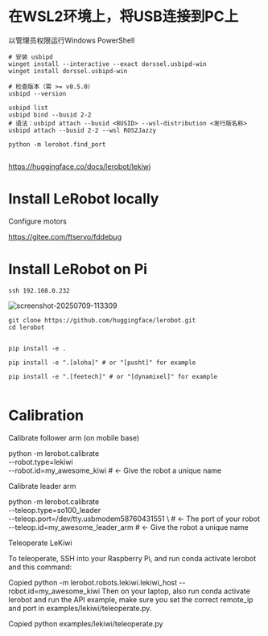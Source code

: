 

# 在WSL2环境上，将USB连接到PC上

以管理员权限运行Windows PowerShell

```
# 安装 usbipd 
winget install --interactive --exact dorssel.usbipd-win
winget install dorssel.usbipd-win

# 检查版本（需 >= v0.5.0）
usbipd --version  

```


```
usbipd list
usbipd bind --busid 2-2
# 语法：usbipd attach --busid <BUSID> --wsl-distribution <发行版名称>  
usbipd attach --busid 2-2 --wsl ROS2Jazzy

python -m lerobot.find_port


```

https://huggingface.co/docs/lerobot/lekiwi


# Install LeRobot locally

Configure motors

https://gitee.com/ftservo/fddebug




# Install LeRobot on Pi 

```
ssh 192.168.0.232
```
![screenshot-20250709-113309](https://github.com/user-attachments/assets/37d84162-9c6a-4239-bf1e-d1b1ce5e49f7)

```
git clone https://github.com/huggingface/lerobot.git
cd lerobot


pip install -e .

pip install -e ".[aloha]" # or "[pusht]" for example

pip install -e ".[feetech]" # or "[dynamixel]" for example


```


# Calibration

Calibrate follower arm (on mobile base)

python -m lerobot.calibrate \
    --robot.type=lekiwi \
    --robot.id=my_awesome_kiwi # <- Give the robot a unique name


Calibrate leader arm

python -m lerobot.calibrate \
    --teleop.type=so100_leader \
    --teleop.port=/dev/tty.usbmodem58760431551 \ # <- The port of your robot
    --teleop.id=my_awesome_leader_arm # <- Give the robot a unique name



Teleoperate LeKiwi

To teleoperate, SSH into your Raspberry Pi, and run conda activate lerobot and this command:

Copied
python -m lerobot.robots.lekiwi.lekiwi_host --robot.id=my_awesome_kiwi
Then on your laptop, also run conda activate lerobot and run the API example, make sure you set the correct remote_ip and port in examples/lekiwi/teleoperate.py.

Copied
python examples/lekiwi/teleoperate.py


